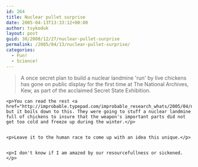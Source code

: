 ```yaml
---
id: 264
title: Nuclear pullet surprise
date: 2005-04-13T13:33:12+00:00
author: tsykoduk
layout: post
guid: 30/2008/12/27/nuclear-pullet-surprise
permalink: /2005/04/13/nuclear-pullet-surprise/
categories:
  - Fun!
  - Science!
---
```

<blockquote>A once secret plan to build a nuclear landmine 'run' by live chickens has gone on public display for the first time at The National Archives, Kew, as part of the acclaimed Secret State Exhibition.</blockquote>

	<p>You can read the rest <a href="http://improbable.typepad.com/improbable_research_whats/2005/04/nuclear_pullet_.html">here</a>, but it boils down to this. They were going to stuff a nuclear landmine full of chickens to insure that the weapon's important parts did not get too cold and freeze up during the winter.</p>


	<p>Leave it to the human race to come up with an idea this unique.</p>


	<p>I don't know if I am amazed by our resourcefullness or sickened.</p>